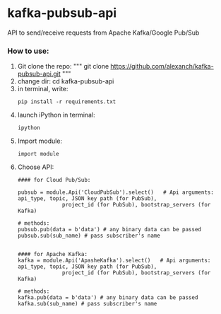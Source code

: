 # kafka-pubsub-api
API to send/receive requests from Apache Kafka/Google Pub/Sub 


### How to use:

1. Git clone the repo:
    """
    git clone https://github.com/alexanch/kafka-pubsub-api.git
    """
2. change dir: cd kafka-pubsub-api
1. in terminal, write:
    ```
    pip install -r requirements.txt
    ```
2. launch iPython in terminal:
    ```
    ipython
    ```
3. Import module:
    ```
    import module
    ```
4. Choose API:
   ```
   #### for Cloud Pub/Sub:
   
   pubsub = module.Api('CloudPubSub').select()   # Api arguments: api_type, topic, JSON key path (for PubSub),
                 project_id (for PubSub), bootstrap_servers (for Kafka)
   
   # methods:
   pubsub.pub(data = b'data') # any binary data can be passed
   pubsub.sub(sub_name) # pass subscriber's name
   
   
   #### for Apache Kafka:
   kafka = module.Api('ApasheKafka').select()   # Api arguments: api_type, topic, JSON key path (for PubSub),
                 project_id (for PubSub), bootstrap_servers (for Kafka)
   
   # methods:
   kafka.pub(data = b'data') # any binary data can be passed
   kafka.sub(sub_name) # pass subscriber's name
   ```
